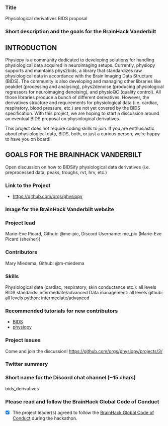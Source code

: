 ### Title

Physiological derivatives BIDS proposal

### Short description and the goals for the BrainHack Vanderbilt

## INTRODUCTION

Physiopy is a community dedicated to developing solutions for handling physiological data acquired in neuroimaging setups. Currently, physiopy supports and maintains phys2bids, a library that standardizes raw physiological data in accordance with the Brain Imaging Data Structure (BIDS). The community is also developing and managing other libraries like peakdet (processing and analysing), phys2denoise (producing physiological regressors for neuroimaging denoising), and physioQC (quality control). All those libraries produce a bunch of different derivatives. However, the derivatives structure and requirements for physiological data (i.e. cardiac, respiratory, blood pressure, etc.) are not yet covered by the BIDS specification. With this project, we are hoping to start a discussion around an eventual BIDS proposal on physiological derivatives.

This project does not require coding skills to join. If you are enthusiastic about physiological data, BIDS, both, or just a curious person, we’re happy to have you on board!

## GOALS FOR THE BRAINHACK VANDERBILT

Open discussion on how to BIDSify physiological data derivatives (i.e. preprocessed data, peaks, troughs, rvt, hrv, etc.)

### Link to the Project

- https://github.com/orgs/physiopy
  
### Image for the BrainHack Vanderbilt website


### Project lead

Marie-Eve Picard, Github: @me-pic,
Discord Username: me_pic (Marie-Eve Picard (she/her))

### Contributors

Mary Miedema, Github: @m-miedema

### Skills

Physiological data (cardiac, respiratory, skin conductance etc.): all levels
BIDS standards: intermediate/advanced
Data management: all levels
github: all levels
python: intermediate/advanced

### Recommended tutorials for new contributors

- [BIDS](https://bids.neuroimaging.io/)
- [physiopy](https://physiopy.github.io/ohbm23_tutorials/)

### Project issues

Come and join the discussion!
https://github.com/orgs/physiopy/projects/3/

### Twitter summary



### Short name for the Discord chat channel (~15 chars)

bids_derivatives

### Please read and follow the BrainHack Global Code of Conduct

- [X] The project leader(s) agreed to follow the [BrainHack Global Code of Conduct](https://brainhack.org/code-of-conduct) during the hackathon.
